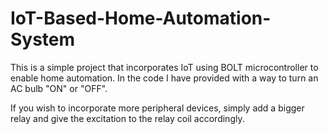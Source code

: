 # IoT-Based-Home-Automation-System

This is a simple project that incorporates IoT using BOLT microcontroller to enable home automation. In the code I have provided with a way to turn an AC bulb "ON" or "OFF".

If you wish to incorporate more peripheral devices, simply add a bigger relay and give the excitation to the relay coil accordingly.

 



